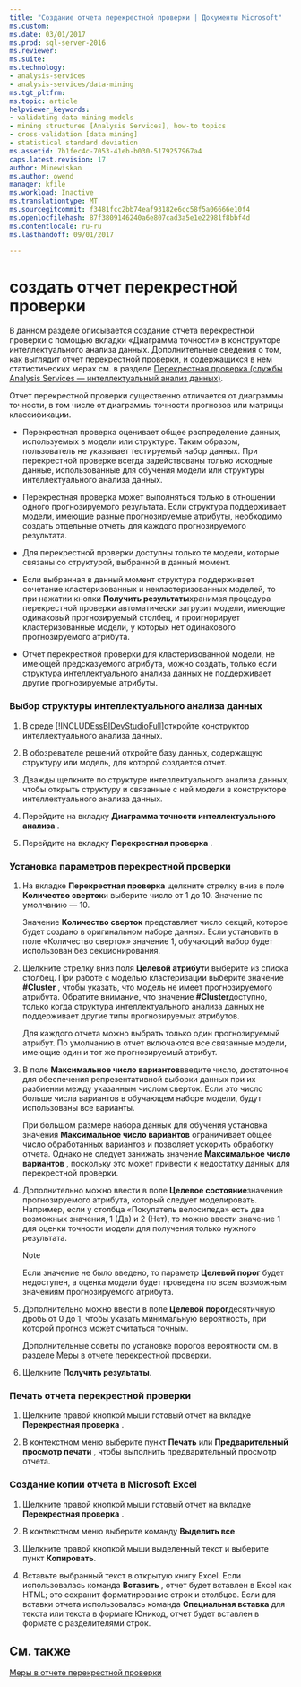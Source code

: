 ```yaml
---
title: "Создание отчета перекрестной проверки | Документы Microsoft"
ms.custom: 
ms.date: 03/01/2017
ms.prod: sql-server-2016
ms.reviewer: 
ms.suite: 
ms.technology:
- analysis-services
- analysis-services/data-mining
ms.tgt_pltfrm: 
ms.topic: article
helpviewer_keywords:
- validating data mining models
- mining structures [Analysis Services], how-to topics
- cross-validation [data mining]
- statistical standard deviation
ms.assetid: 7b1fec4c-7053-41eb-b030-5179257967a4
caps.latest.revision: 17
author: Minewiskan
ms.author: owend
manager: kfile
ms.workload: Inactive
ms.translationtype: MT
ms.sourcegitcommit: f3481fcc2bb74eaf93182e6cc58f5a06666e10f4
ms.openlocfilehash: 87f3809146240a6e807cad3a5e1e22981f8bbf4d
ms.contentlocale: ru-ru
ms.lasthandoff: 09/01/2017

---
```

# <a name="create-a-cross-validation-report"></a>создать отчет перекрестной проверки
  В данном разделе описывается создание отчета перекрестной проверки с помощью вкладки «Диаграмма точности» в конструкторе интеллектуального анализа данных. Дополнительные сведения о том, как выглядит отчет перекрестной проверки, и содержащихся в нем статистических мерах см. в разделе [Перекрестная проверка (службы Analysis Services — интеллектуальный анализ данных)](../../analysis-services/data-mining/cross-validation-analysis-services-data-mining.md).  
  
 Отчет перекрестной проверки существенно отличается от диаграммы точности, в том числе от диаграммы точности прогнозов или матрицы классификации.  
  
-   Перекрестная проверка оценивает общее распределение данных, используемых в модели или структуре. Таким образом, пользователь не указывает тестируемый набор данных. При перекрестной проверке всегда задействованы только исходные данные, использованные для обучения модели или структуры интеллектуального анализа данных.  
  
-   Перекрестная проверка может выполняться только в отношении одного прогнозируемого результата. Если структура поддерживает модели, имеющие разные прогнозируемые атрибуты, необходимо создать отдельные отчеты для каждого прогнозируемого результата.  
  
-   Для перекрестной проверки доступны только те модели, которые связаны со структурой, выбранной в данный момент.  
  
-   Если выбранная в данный момент структура поддерживает сочетание кластеризованных и некластеризованных моделей, то при нажатии кнопки **Получить результаты**хранимая процедура перекрестной проверки автоматически загрузит модели, имеющие одинаковый прогнозируемый столбец, и проигнорирует кластеризованные модели, у которых нет одинакового прогнозируемого атрибута.  
  
-   Отчет перекрестной проверки для кластеризованной модели, не имеющей предсказуемого атрибута, можно создать, только если структура интеллектуального анализа данных не поддерживает другие прогнозируемые атрибуты.  
  
### <a name="select-a-mining-structure"></a>Выбор структуры интеллектуального анализа данных  
  
1.  В среде [!INCLUDE[ssBIDevStudioFull](../../includes/ssbidevstudiofull-md.md)]откройте конструктор интеллектуального анализа данных.  
  
2.  В обозревателе решений откройте базу данных, содержащую структуру или модель, для которой создается отчет.  
  
3.  Дважды щелкните по структуре интеллектуального анализа данных, чтобы открыть структуру и связанные с ней модели в конструкторе интеллектуального анализа данных.  
  
4.  Перейдите на вкладку **Диаграмма точности интеллектуального анализа** .  
  
5.  Перейдите на вкладку **Перекрестная проверка** .  
  
### <a name="set-cross-validation-options"></a>Установка параметров перекрестной проверки  
  
1.  На вкладке **Перекрестная проверка** щелкните стрелку вниз в поле **Количество сверток**и выберите число от 1 до 10. Значение по умолчанию ― 10.  
  
     Значение **Количество сверток** представляет число секций, которое будет создано в оригинальном наборе данных. Если установить в поле «Количество сверток» значение 1, обучающий набор будет использован без секционирования.  
  
2.  Щелкните стрелку вниз поля **Целевой атрибут**и выберите из списка столбец. При работе с моделью кластеризации выберите значение **#Cluster** , чтобы указать, что модель не имеет прогнозируемого атрибута. Обратите внимание, что значение **#Cluster**доступно, только когда структура интеллектуального анализа данных не поддерживает другие типы прогнозируемых атрибутов.  
  
     Для каждого отчета можно выбрать только один прогнозируемый атрибут. По умолчанию в отчет включаются все связанные модели, имеющие один и тот же прогнозируемый атрибут.  
  
3.  В поле **Максимальное число вариантов**введите число, достаточное для обеспечения репрезентативной выборки данных при их разбиении между указанным числом сверток. Если это число больше числа вариантов в обучающем наборе модели, будут использованы все варианты.  
  
     При большом размере набора данных для обучения установка значения **Максимальное число вариантов** ограничивает общее число обработанных вариантов и позволяет ускорить обработку отчета. Однако не следует занижать значение **Максимальное число вариантов** , поскольку это может привести к недостатку данных для перекрестной проверки.  
  
4.  Дополнительно можно ввести в поле **Целевое состояние**значение прогнозируемого атрибута, который следует моделировать. Например, если у столбца «Покупатель велосипеда» есть два возможных значения, 1 (Да) и 2 (Нет), то можно ввести значение 1 для оценки точности модели для получения только нужного результата.  
  
    > [!NOTE]  
    >  Если значение не было введено, то параметр **Целевой порог** будет недоступен, а оценка модели будет проведена по всем возможным значениям прогнозируемого атрибута.  
  
5.  Дополнительно можно ввести в поле **Целевой порог**десятичную дробь от 0 до 1, чтобы указать минимальную вероятность, при которой прогноз может считаться точным.  
  
     Дополнительные советы по установке порогов вероятности см. в разделе [Меры в отчете перекрестной проверки](../../analysis-services/data-mining/measures-in-the-cross-validation-report.md).  
  
6.  Щелкните **Получить результаты**.  
  
### <a name="print-the-cross-validation-report"></a>Печать отчета перекрестной проверки  
  
1.  Щелкните правой кнопкой мыши готовый отчет на вкладке **Перекрестная проверка** .  
  
2.  В контекстном меню выберите пункт **Печать** или **Предварительный просмотр печати** , чтобы выполнить предварительный просмотр отчета.  
  
### <a name="create-a-copy-of-the-report-in-microsoft-excel"></a>Создание копии отчета в Microsoft Excel  
  
1.  Щелкните правой кнопкой мыши готовый отчет на вкладке **Перекрестная проверка** .  
  
2.  В контекстном меню выберите команду **Выделить все**.  
  
3.  Щелкните правой кнопкой мыши выделенный текст и выберите пункт **Копировать**.  
  
4.  Вставьте выбранный текст в открытую книгу Excel. Если использовалась команда **Вставить** , отчет будет вставлен в Excel как HTML; это сохранит форматирование строк и столбцов. Если для вставки отчета использовалась команда **Специальная вставка** для текста или текста в формате Юникод, отчет будет вставлен в формате с разделителями строк.  
  
## <a name="see-also"></a>См. также  
 [Меры в отчете перекрестной проверки](../../analysis-services/data-mining/measures-in-the-cross-validation-report.md)  
  
  


